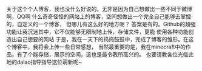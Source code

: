   关于这个个人博客，我也没什么好说的。无非是因为自己想做出一些不同于微博啊，QQ啊
什么奇奇怪怪的网站上的博客，空间想做出一个完全自己能够去掌控的，自定义的一个博客，
但哪儿有这么好的地方呢？
  答案是有的。Github的超强功能让我沉迷其中，它不仅能够无限制地上传，存储文件，更能
使用各种功能创造出自己想要的网站
  于是，我在一天下的捣捣鼓鼓中，完成了博客的雏形。在这个博客中，我将会上传一些日常感想，
当然最重要的是，我在minecraft中的作品，有了个能存储，展示的空间，这也是最令我所高兴的。
  也要请教各位光临此地的dalao指导指导这位萌新呢~

